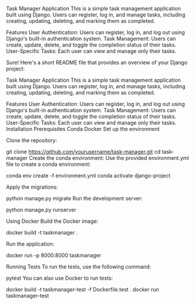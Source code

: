 Task Manager Application
This is a simple task management application built using Django. Users can register, log in, and manage tasks, including creating, updating, deleting, and marking them as completed.

Features
User Authentication: Users can register, log in, and log out using Django's built-in authentication system.
Task Management: Users can create, update, delete, and toggle the completion status of their tasks.
User-Specific Tasks: Each user can view and manage only their tasks.


Sure! Here's a short README file that provides an overview of your Django project:

Task Manager Application
This is a simple task management application built using Django. Users can register, log in, and manage tasks, including creating, updating, deleting, and marking them as completed.

Features
User Authentication: Users can register, log in, and log out using Django's built-in authentication system.
Task Management: Users can create, update, delete, and toggle the completion status of their tasks.
User-Specific Tasks: Each user can view and manage only their tasks.
Installation
Prerequisites
Conda
Docker
Set up the environment

Clone the repository:


git clone https://github.com/yourusername/task-manager.git
cd task-manager
Create the conda environment: Use the provided environment.yml file to create a conda environment:



conda env create -f environment.yml
conda activate django-project

Apply the migrations:

python manage.py migrate
Run the development server:

python manage.py runserver

Using Docker
Build the Docker image:

docker build -t taskmanager .

Run the application:

docker run -p 8000:8000 taskmanager

Running Tests
To run the tests, use the following command:

pytest
You can also use Docker to run tests:

docker build -t taskmanager-test -f Dockerfile.test .
docker run taskmanager-test